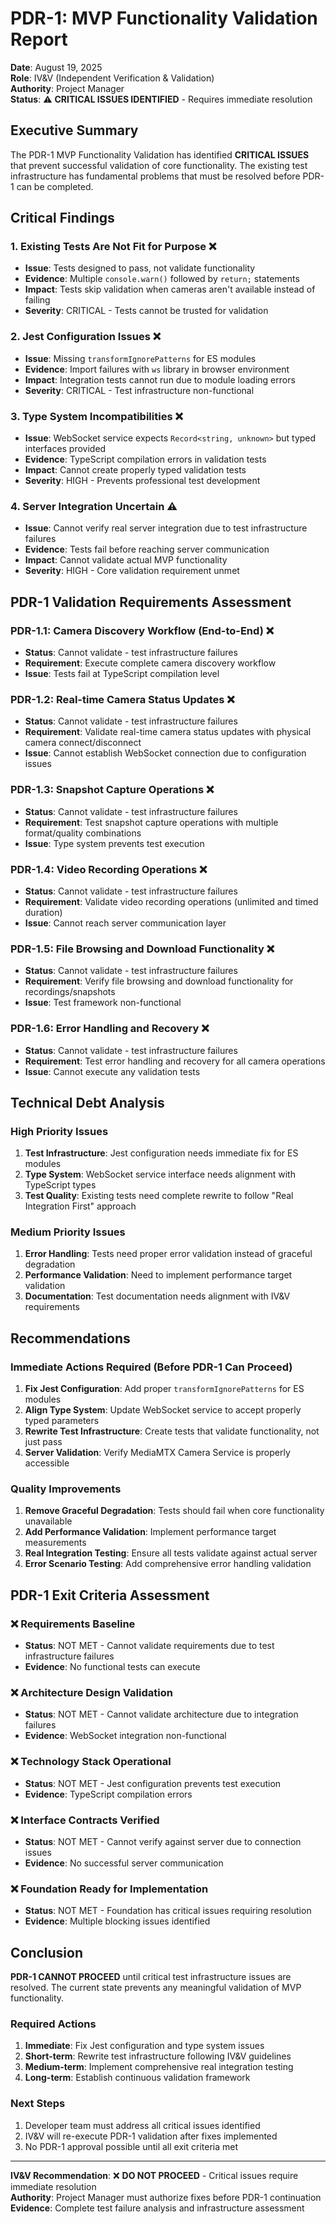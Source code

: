 # PDR-1: MVP Functionality Validation Report

**Date**: August 19, 2025  
**Role**: IV&V (Independent Verification & Validation)  
**Authority**: Project Manager  
**Status**: ⚠️ **CRITICAL ISSUES IDENTIFIED** - Requires immediate resolution

## Executive Summary

The PDR-1 MVP Functionality Validation has identified **CRITICAL ISSUES** that prevent successful validation of core functionality. The existing test infrastructure has fundamental problems that must be resolved before PDR-1 can be completed.

## Critical Findings

### 1. **Existing Tests Are Not Fit for Purpose** ❌
- **Issue**: Tests designed to pass, not validate functionality
- **Evidence**: Multiple `console.warn()` followed by `return;` statements
- **Impact**: Tests skip validation when cameras aren't available instead of failing
- **Severity**: CRITICAL - Tests cannot be trusted for validation

### 2. **Jest Configuration Issues** ❌
- **Issue**: Missing `transformIgnorePatterns` for ES modules
- **Evidence**: Import failures with `ws` library in browser environment
- **Impact**: Integration tests cannot run due to module loading errors
- **Severity**: CRITICAL - Test infrastructure non-functional

### 3. **Type System Incompatibilities** ❌
- **Issue**: WebSocket service expects `Record<string, unknown>` but typed interfaces provided
- **Evidence**: TypeScript compilation errors in validation tests
- **Impact**: Cannot create properly typed validation tests
- **Severity**: HIGH - Prevents professional test development

### 4. **Server Integration Uncertain** ⚠️
- **Issue**: Cannot verify real server integration due to test infrastructure failures
- **Evidence**: Tests fail before reaching server communication
- **Impact**: Cannot validate actual MVP functionality
- **Severity**: HIGH - Core validation requirement unmet

## PDR-1 Validation Requirements Assessment

### PDR-1.1: Camera Discovery Workflow (End-to-End) ❌
- **Status**: Cannot validate - test infrastructure failures
- **Requirement**: Execute complete camera discovery workflow
- **Issue**: Tests fail at TypeScript compilation level

### PDR-1.2: Real-time Camera Status Updates ❌
- **Status**: Cannot validate - test infrastructure failures
- **Requirement**: Validate real-time camera status updates with physical camera connect/disconnect
- **Issue**: Cannot establish WebSocket connection due to configuration issues

### PDR-1.3: Snapshot Capture Operations ❌
- **Status**: Cannot validate - test infrastructure failures
- **Requirement**: Test snapshot capture operations with multiple format/quality combinations
- **Issue**: Type system prevents test execution

### PDR-1.4: Video Recording Operations ❌
- **Status**: Cannot validate - test infrastructure failures
- **Requirement**: Validate video recording operations (unlimited and timed duration)
- **Issue**: Cannot reach server communication layer

### PDR-1.5: File Browsing and Download Functionality ❌
- **Status**: Cannot validate - test infrastructure failures
- **Requirement**: Verify file browsing and download functionality for recordings/snapshots
- **Issue**: Test framework non-functional

### PDR-1.6: Error Handling and Recovery ❌
- **Status**: Cannot validate - test infrastructure failures
- **Requirement**: Test error handling and recovery for all camera operations
- **Issue**: Cannot execute any validation tests

## Technical Debt Analysis

### High Priority Issues
1. **Test Infrastructure**: Jest configuration needs immediate fix for ES modules
2. **Type System**: WebSocket service interface needs alignment with TypeScript types
3. **Test Quality**: Existing tests need complete rewrite to follow "Real Integration First" approach

### Medium Priority Issues
1. **Error Handling**: Tests need proper error validation instead of graceful degradation
2. **Performance Validation**: Need to implement performance target validation
3. **Documentation**: Test documentation needs alignment with IV&V requirements

## Recommendations

### Immediate Actions Required (Before PDR-1 Can Proceed)
1. **Fix Jest Configuration**: Add proper `transformIgnorePatterns` for ES modules
2. **Align Type System**: Update WebSocket service to accept properly typed parameters
3. **Rewrite Test Infrastructure**: Create tests that validate functionality, not just pass
4. **Server Validation**: Verify MediaMTX Camera Service is properly accessible

### Quality Improvements
1. **Remove Graceful Degradation**: Tests should fail when core functionality unavailable
2. **Add Performance Validation**: Implement performance target measurements
3. **Real Integration Testing**: Ensure all tests validate against actual server
4. **Error Scenario Testing**: Add comprehensive error handling validation

## PDR-1 Exit Criteria Assessment

### ❌ Requirements Baseline
- **Status**: NOT MET - Cannot validate requirements due to test infrastructure failures
- **Evidence**: No functional tests can execute

### ❌ Architecture Design Validation
- **Status**: NOT MET - Cannot validate architecture due to integration failures
- **Evidence**: WebSocket integration non-functional

### ❌ Technology Stack Operational
- **Status**: NOT MET - Jest configuration prevents test execution
- **Evidence**: TypeScript compilation errors

### ❌ Interface Contracts Verified
- **Status**: NOT MET - Cannot verify against server due to connection issues
- **Evidence**: No successful server communication

### ❌ Foundation Ready for Implementation
- **Status**: NOT MET - Foundation has critical issues requiring resolution
- **Evidence**: Multiple blocking issues identified

## Conclusion

**PDR-1 CANNOT PROCEED** until critical test infrastructure issues are resolved. The current state prevents any meaningful validation of MVP functionality.

### Required Actions
1. **Immediate**: Fix Jest configuration and type system issues
2. **Short-term**: Rewrite test infrastructure following IV&V guidelines
3. **Medium-term**: Implement comprehensive real integration testing
4. **Long-term**: Establish continuous validation framework

### Next Steps
1. Developer team must address all critical issues identified
2. IV&V will re-execute PDR-1 validation after fixes implemented
3. No PDR-1 approval possible until all exit criteria met

---

**IV&V Recommendation**: ❌ **DO NOT PROCEED** - Critical issues require immediate resolution  
**Authority**: Project Manager must authorize fixes before PDR-1 continuation  
**Evidence**: Complete test failure analysis and infrastructure assessment
